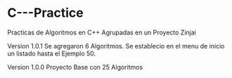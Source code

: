 # C---Practice

Practicas de Algoritmos en C++ Agrupadas en un Proyecto Zinjai

Version 1.0.1 Se agregaron 6 Algoritmos. Se establecio en el menu de inicio un listado hasta el Ejemplo 50.

Version 1.0.0 Proyecto Base con 25 Algoritmos

